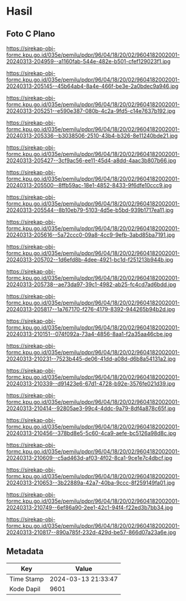 # Hasil

## Foto C Plano

https://sirekap-obj-formc.kpu.go.id/035e/pemilu/pdpr/96/04/18/20/02/9604182002001-20240313-204959--a1160fab-544e-482e-b501-cfef129023f1.jpg

https://sirekap-obj-formc.kpu.go.id/035e/pemilu/pdpr/96/04/18/20/02/9604182002001-20240313-205145--45b64ab4-8a4e-466f-be3e-2a0bdec9a946.jpg

https://sirekap-obj-formc.kpu.go.id/035e/pemilu/pdpr/96/04/18/20/02/9604182002001-20240313-205251--e590e387-080b-4c2a-9fd5-c14e7637b192.jpg

https://sirekap-obj-formc.kpu.go.id/035e/pemilu/pdpr/96/04/18/20/02/9604182002001-20240313-205336--b3038506-2510-43b4-b326-8e11240bde21.jpg

https://sirekap-obj-formc.kpu.go.id/035e/pemilu/pdpr/96/04/18/20/02/9604182002001-20240313-205427--3cf9ac56-ee11-45d4-a8dd-4aac3b807b66.jpg

https://sirekap-obj-formc.kpu.go.id/035e/pemilu/pdpr/96/04/18/20/02/9604182002001-20240313-205500--8ffb59ac-18e1-4852-8433-9f6dfe10ccc9.jpg

https://sirekap-obj-formc.kpu.go.id/035e/pemilu/pdpr/96/04/18/20/02/9604182002001-20240313-205544--8b10eb79-5103-4d5e-b5bd-939b1717ea11.jpg

https://sirekap-obj-formc.kpu.go.id/035e/pemilu/pdpr/96/04/18/20/02/9604182002001-20240313-205616--5a72ccc0-09a8-4cc9-9efb-3abd85ba7191.jpg

https://sirekap-obj-formc.kpu.go.id/035e/pemilu/pdpr/96/04/18/20/02/9604182002001-20240313-205702--1d6efd8b-4dee-4921-bc1d-f251213b944b.jpg

https://sirekap-obj-formc.kpu.go.id/035e/pemilu/pdpr/96/04/18/20/02/9604182002001-20240313-205738--ae73da97-39c1-4982-ab25-fc4cd7ad6bdd.jpg

https://sirekap-obj-formc.kpu.go.id/035e/pemilu/pdpr/96/04/18/20/02/9604182002001-20240313-205817--1a767170-f276-4179-8392-944265b94b2d.jpg

https://sirekap-obj-formc.kpu.go.id/035e/pemilu/pdpr/96/04/18/20/02/9604182002001-20240313-210151--074f092a-73a4-4856-8aa1-f2a35aa46cbe.jpg

https://sirekap-obj-formc.kpu.go.id/035e/pemilu/pdpr/96/04/18/20/02/9604182002001-20240313-210231--7523b445-de06-41dd-a08d-d6b8a54131a2.jpg

https://sirekap-obj-formc.kpu.go.id/035e/pemilu/pdpr/96/04/18/20/02/9604182002001-20240313-210339--d91423e6-67d1-4728-b92e-3576fe021d39.jpg

https://sirekap-obj-formc.kpu.go.id/035e/pemilu/pdpr/96/04/18/20/02/9604182002001-20240313-210414--92805ae3-99c4-4ddc-9a79-8df4a878c65f.jpg

https://sirekap-obj-formc.kpu.go.id/035e/pemilu/pdpr/96/04/18/20/02/9604182002001-20240313-210456--378bd8e5-5c60-4ca9-aefe-bc5126a98d8c.jpg

https://sirekap-obj-formc.kpu.go.id/035e/pemilu/pdpr/96/04/18/20/02/9604182002001-20240313-210609--c5ad463d-af03-4f02-8ca1-9ce1e7c4dbcf.jpg

https://sirekap-obj-formc.kpu.go.id/035e/pemilu/pdpr/96/04/18/20/02/9604182002001-20240313-210653--3b22889a-42a7-40ba-9ccc-8f259149fa01.jpg

https://sirekap-obj-formc.kpu.go.id/035e/pemilu/pdpr/96/04/18/20/02/9604182002001-20240313-210749--6ef86a90-2ee1-42c1-94f4-f22ed3b7bb34.jpg

https://sirekap-obj-formc.kpu.go.id/035e/pemilu/pdpr/96/04/18/20/02/9604182002001-20240313-210817--890a785f-232d-429d-be57-866d07a23a6e.jpg


## Metadata

| Key        | Value               |
| ---------- | ------------------- |
| Time Stamp | 2024-03-13 21:33:47 |
| Kode Dapil | 9601                |



